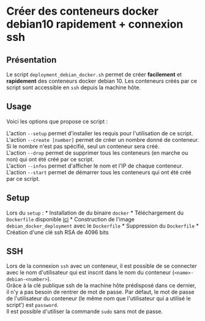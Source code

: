 # Créer des conteneurs docker debian10 rapidement + connexion ssh

## Présentation 

Le script `deployment_debian_docker.sh` permet de créer **facilement** et **rapidement** des conteneurs docker debian 10. Les conteneurs créés par ce script sont accessible en `ssh` depuis la machine hôte.  

## Usage

Voici les options que propose ce script :

L'action `--setup` permet d'installer les requis pour l'utilisation de ce script.
L'action `--create [number]` permet de créer un nombre donné de conteneur. Si le nombre n'est pas spécifié, seul un conteneur sera créé.<br>
L'action `--drop` permet de supprimer tous les conteneurs (en marche ou non) qui ont été créé par ce script.<br>
L'action `--infos` permet d'afficher le nom et l'IP de chaque conteneur.<br>
L'action `--start` permet de démarrer tous les conteneurs qui ont été créé par ce script.<br>

## Setup

Lors du `setup` :
	* Installation de du binaire `docker`
	* Téléchargement du `Dockerfile` disponible [ici](#https://raw.githubusercontent.com/BillyTeq/sharing/master/Deployment_debian_docker/Dockerfile) 
	* Construction de l'image `debian_docker_deployment` avec le `Dockerfile`
	* Suppression du `Dockerfile`
	* Création d'une clé ssh RSA de 4096 bits

## SSH

Lors de la connexion `ssh` avec un conteneur, il est possible de se connecter avec le nom d'utilisateur qui est inscrit dans le nom du conteneur (`<name>-debian-<number>`).<br>
Grâce à la clé publique ssh de la machine hôte prédisposé dans ce dernier, il n'y a pas besoin de rentrer de mot de passe. Par défaut, le mot de passe de l'utilisateur du conteneur (le même nom que l'utilisateur qui a utilisé le script') est `password`.<br>
Il est possible d'utiliser la commande `sudo` sans mot de passe.
